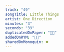 ```yaml
---
track: "49"
songTitle: Little Things
artist: One Direction
minutes: "3"
seconds: "39"
duplicatedOnPaper: "👍🏻"
addedOnRYM: "👍🏻"
sharedOnMonoquin: ❌
---
```

